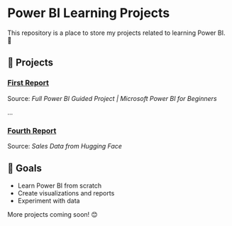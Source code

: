 # Power BI Learning Projects  

This repository is a place to store my projects related to learning Power BI. 🚀  

## 📌 Projects  

### [First Report](https://www.youtube.com/watch?v=pixlHHe_lNQ)  
Source: *Full Power BI Guided Project | Microsoft Power BI for Beginners*  

...

### [Fourth Report](https://huggingface.co/datasets/AbhayBhan/SalesData)
Source: *Sales Data from Hugging Face*

## 🎯 Goals  
- Learn Power BI from scratch  
- Create visualizations and reports  
- Experiment with data  

More projects coming soon! 😊  
